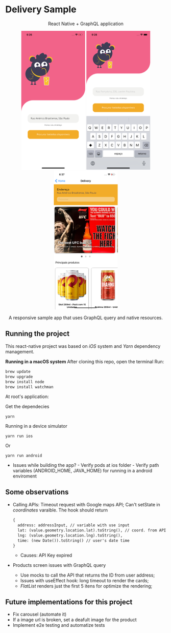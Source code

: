 # Delivery Sample
<p align="center">React Native + GraphQL application<p>
  
 <p align="center">
  <img src="./__img__/im1.png" width="200">
  <img src="./__img__/im3.png" width="200">
  <img src="./__img__/im2.png" width="200">
</p>
  
<p align="center">A responsive sample app that uses GraphQL query and native resources.<p>
  
  ## Running the project 
  This react-native project was based on *iOS* system and *Yarn* dependency management.

  <b>Running in a macOS system</b>
  After cloning this repo, open the terminal
  Run:
  
    brew update
    brew upgrade
    brew install node
    brew install watchman
    
  At root's application:
  
  Get the dependecies
  
    yarn
    
  Running in a device simulator
    
    yarn run ios
    
  Or
  
    yarn run android
    
   - Issues while building the app?
    - Verify pods at ios folder
    - Verify path variables (ANDROID_HOME, JAVA_HOME) for running in a android enviroment
  
  ## Some observations
  
  - Calling APIs: Timeout request with Google maps API; Can't setState in *coordinates* varaible. The hook should return
    ```
    {
      address: addressInput, // variable with use input
      lat: (value.geometry.location.lat).toString(), // coord. from API
      lng: (value.geometry.location.lng).toString(),
      time: (new Date()).toString() // user's date time
    }
    ```
      - Causes: API Key expired
      
  - Products screen issues with GraphQL query
    - Use mocks to call the API that returns the ID from user address;
    - Issues with useEffect hook: long timeout to render the cards;
    - *FlatList* renders just the first 5 itens for optimize the rendering;
      
   ## Future implementations for this project
  
  - Fix carousel (automate it)
  - If a image url is broken, set a deafult image for the product
  - Implement e2e testing and automatize tests
